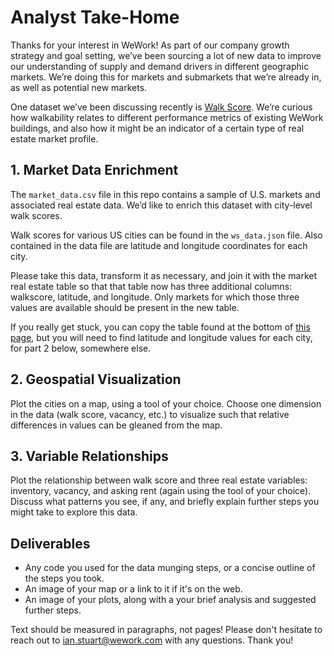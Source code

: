 # Analyst Take-Home
Thanks for your interest in WeWork! As part of our company growth strategy and goal setting, we’ve been sourcing a lot of new data to improve our understanding of supply and demand drivers in different geographic markets. We’re doing this for markets and submarkets that we’re already in, as well as potential new markets.

One dataset we’ve been discussing recently is [Walk Score](https://www.walkscore.com/). We’re curious how walkability relates to different performance metrics of existing WeWork buildings, and also how it might be an indicator of a certain type of real estate market profile.

## 1. Market Data Enrichment
The `market_data.csv` file in this repo contains a sample of U.S. markets and associated real estate data. We’d like to enrich this dataset with city-level walk scores.

Walk scores for various US cities can be found in the `ws_data.json` file. Also contained in the data file are latitude and longitude coordinates for each city. 

Please take this data, transform it as necessary, and join it with the market real estate table so that that table now has three additional columns: walkscore, latitude, and longitude. Only markets for which those three values are available should be present in the new table.

If you really get stuck, you can copy the table found at the bottom of [this page](https://www.walkscore.com/cities-and-neighborhoods/), but you will need to find latitude and longitude values for each city, for part 2 below, somewhere else.

## 2. Geospatial Visualization
Plot the cities on a map, using a tool of your choice. Choose one dimension in the data (walk score, vacancy, etc.) to visualize such that relative differences in values can be gleaned from the map. 

## 3. Variable Relationships 
Plot the relationship between walk score and three real estate variables: inventory, vacancy, and asking rent (again using the tool of your choice). Discuss what patterns you see, if any, and briefly explain further steps you might take to explore this data.

## Deliverables

* Any code you used for the data munging steps, or a concise outline of the steps you took.
* An image of your map or a link to it if it's on the web.
* An image of your plots, along with a your brief analysis and suggested further steps.

Text should be measured in paragraphs, not pages! Please don't hesitate to reach out to ian.stuart@wework.com with any questions. Thank you!
